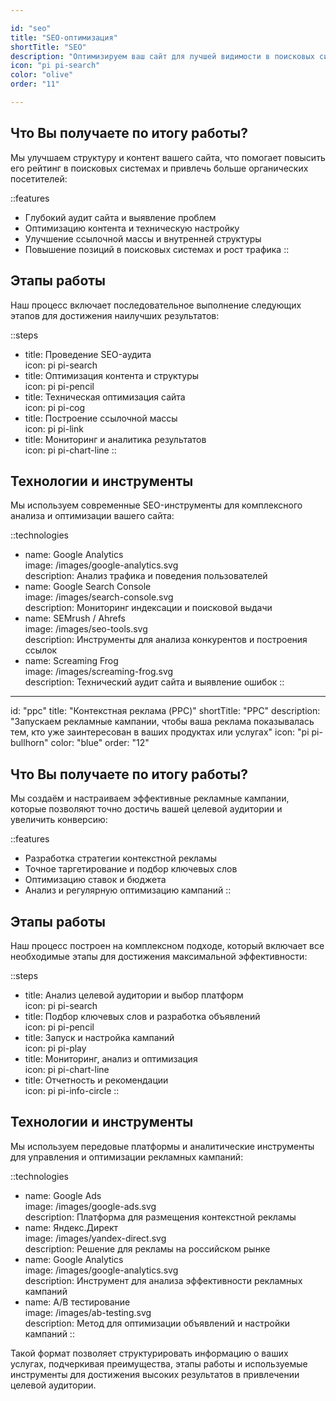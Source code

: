 ```yaml
---

id: "seo"
title: "SEO-оптимизация"
shortTitle: "SEO"
description: "Оптимизируем ваш сайт для лучшей видимости в поисковых системах и привлечения целевого трафика"
icon: "pi pi-search"
color: "olive"
order: "11"

---
```


## Что Вы получаете по итогу работы?

Мы улучшаем структуру и контент вашего сайта, что помогает повысить его рейтинг в поисковых системах и привлечь больше органических посетителей:

::features
- Глубокий аудит сайта и выявление проблем  
- Оптимизацию контента и техническую настройку  
- Улучшение ссылочной массы и внутренней структуры  
- Повышение позиций в поисковых системах и рост трафика
::

## Этапы работы

Наш процесс включает последовательное выполнение следующих этапов для достижения наилучших результатов:

::steps
- title: Проведение SEO-аудита  
  icon: pi pi-search
- title: Оптимизация контента и структуры  
  icon: pi pi-pencil
- title: Техническая оптимизация сайта  
  icon: pi pi-cog
- title: Построение ссылочной массы  
  icon: pi pi-link
- title: Мониторинг и аналитика результатов  
  icon: pi pi-chart-line
::

## Технологии и инструменты

Мы используем современные SEO-инструменты для комплексного анализа и оптимизации вашего сайта:

::technologies
- name: Google Analytics  
  image: /images/google-analytics.svg  
  description: Анализ трафика и поведения пользователей
- name: Google Search Console  
  image: /images/search-console.svg  
  description: Мониторинг индексации и поисковой выдачи
- name: SEMrush / Ahrefs  
  image: /images/seo-tools.svg  
  description: Инструменты для анализа конкурентов и построения ссылок
- name: Screaming Frog  
  image: /images/screaming-frog.svg  
  description: Технический аудит сайта и выявление ошибок
::

---

id: "ppc"
title: "Контекстная реклама (PPC)"
shortTitle: "PPC"
description: "Запускаем рекламные кампании, чтобы ваша реклама показывалась тем, кто уже заинтересован в ваших продуктах или услугах"
icon: "pi pi-bullhorn"
color: "blue"
order: "12"

## Что Вы получаете по итогу работы?

Мы создаём и настраиваем эффективные рекламные кампании, которые позволяют точно достичь вашей целевой аудитории и увеличить конверсию:

::features
- Разработка стратегии контекстной рекламы  
- Точное таргетирование и подбор ключевых слов  
- Оптимизацию ставок и бюджета  
- Анализ и регулярную оптимизацию кампаний
::

## Этапы работы

Наш процесс построен на комплексном подходе, который включает все необходимые этапы для достижения максимальной эффективности:

::steps
- title: Анализ целевой аудитории и выбор платформ  
  icon: pi pi-search
- title: Подбор ключевых слов и разработка объявлений  
  icon: pi pi-pencil
- title: Запуск и настройка кампаний  
  icon: pi pi-play
- title: Мониторинг, анализ и оптимизация  
  icon: pi pi-chart-line
- title: Отчетность и рекомендации  
  icon: pi pi-info-circle
::

## Технологии и инструменты

Мы используем передовые платформы и аналитические инструменты для управления и оптимизации рекламных кампаний:

::technologies
- name: Google Ads  
  image: /images/google-ads.svg  
  description: Платформа для размещения контекстной рекламы
- name: Яндекс.Директ  
  image: /images/yandex-direct.svg  
  description: Решение для рекламы на российском рынке
- name: Google Analytics  
  image: /images/google-analytics.svg  
  description: Инструмент для анализа эффективности рекламных кампаний
- name: A/B тестирование  
  image: /images/ab-testing.svg  
  description: Метод для оптимизации объявлений и настройки кампаний
::

Такой формат позволяет структурировать информацию о ваших услугах, подчеркивая преимущества, этапы работы и используемые инструменты для достижения высоких результатов в привлечении целевой аудитории.